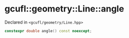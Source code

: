 # gcufl::geometry::Line::angle
Declared in `<gcufl/geometry/Line.hpp>`
```cpp
constexpr double angle() const noexcept;
```
